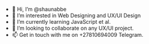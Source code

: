 - 👋 Hi, I’m @shaunabbe
- 👀 I’m interested in Web Designing and UX/UI Design
- 🌱 I’m currently learning JavaScript et al.
- 💞️ I’m looking to collaborate on any UX/UI project.
- 📫 Get in touch with me on +27810694009 Telegram.

<!---
shaunabbe/shaunabbe is a ✨ special ✨ repository because its `README.md` (this file) appears on your GitHub profile.
You can click the Preview link to take a look at your changes.
--->
